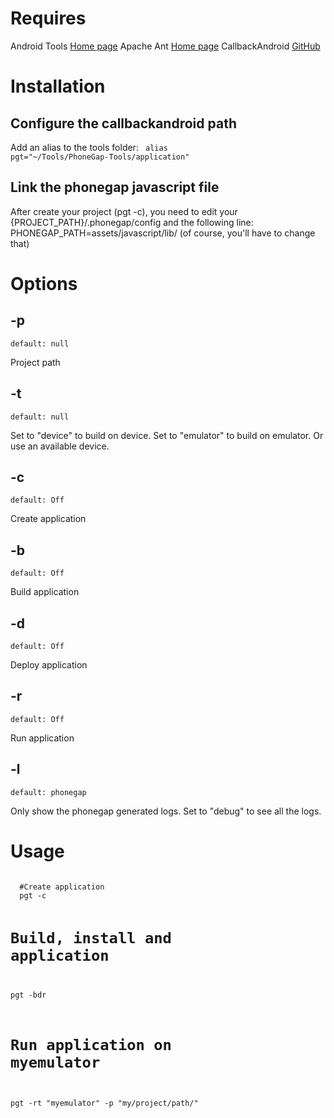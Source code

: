 # Requires #
  Android Tools [Home page](http://tools.android.com/)
  Apache Ant [Home page](http://ant.apache.org/)
  CallbackAndroid [GitHub](https://github.com/callback/callback-android)

# Installation #
  ## Configure the callbackandroid path ##
  Add an alias to the tools folder:
  <code>
    alias pgt="~/Tools/PhoneGap-Tools/application"
  </code>  
  ## Link the phonegap javascript file ##
  After create your project (pgt -c), you need to edit your {PROJECT_PATH}/.phonegap/config and the following line:
  PHONEGAP_PATH=assets/javascript/lib/
  (of course, you'll have to change that)

# Options #
  ## -p ##
    default: null
  Project path

  ## -t ##
    default: null
  Set to "device" to build on device.
  Set to "emulator" to build on emulator.
  Or use an available device.

  ## -c ##
    default: Off
  Create application

  ## -b ## 
    default: Off
  Build application

  ## -d ## 
    default: Off
  Deploy application

  ## -r ## 
    default: Off
  Run application

  ## -l ## 
    default: phonegap
  Only show the phonegap generated logs.
  Set to "debug" to see all the logs.
  
# Usage #
  <code>
  #Create application  
  pgt -c
  
  # Build, install and application
  pgt -bdr 

  # Run application on myemulator
  pgt -rt "myemulator" -p "my/project/path/"
  </code>